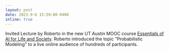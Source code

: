 ```yaml
---
layout: post
date: 2023-9-6 15:59:00-0400
inline: true
---
```


Invited Lecture by Roberto in the new UT Austin MOOC course [Essentials of AI for Life and Society](https://hr.utexas.edu/events/27). Roberto introduced the topic "Probabilistic Modeling" to a live online audience of hundreds of participants.